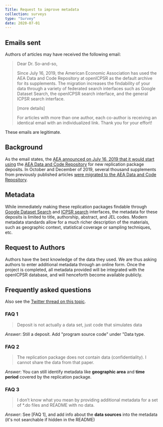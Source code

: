 ```yaml
---
Title: Request to improve metadata
collection: surveys
type: "Survey"
date: 2020-07-01
---
```


## Emails sent

Authors of articles may have received the following email:


<!-- more -->

> Dear Dr. So-and-so,
>
>Since July 16, 2019, the American Economic Association has used the AEA Data and Code Repository at openICPSR as the default archive for its supplements. The migration increases the findability of your data through a variety of federated search interfaces such as Google Dataset Search, the openICPSR search interface, and the general ICPSR search interface.
>
> [more details]
> 
>For articles with more than one author, each co-author is receiving an identical email with an individualized link. Thank you for your effort!

These emails are legitimate.

## Background

As the email states, the [AEA announced on July 16, 2019 that it would start using](https://www.aeaweb.org/news/member-announcements-july-16-2019) the [AEA Data and Code Repository](https://www.openicpsr.org/openicpsr/aea) for new replication package deposits. In October and December of 2019, several thousand supplements from previously published articles [were migrated to the AEA Data and Code Repository](https://aeadataeditor.github.io/aea-supplement-migration/programs/aea201910-migration.html). 

## Metadata

While immediately making these replication packages findable through [Google Dataset Search](https://toolbox.google.com/datasetsearch) and [ICPSR search](https://www.icpsr.umich.edu/web/ICPSR/search/studies?q=) interfaces, the metadata for these deposits is limited to title, authorship, abstract, and JEL codes. Modern metadata standards allow for a much richer description of the materials, such as geographic context, statistical coverage or sampling techniques, etc. 

## Request to Authors

Authors have the best knowledge of the data they used. We are thus asking authors to enter additional metadata through an online form. Once the project is completed, all metadata provided will be integrated with the openICPSR database, and will henceforth become available publicly.

## Frequently asked questions

Also see the [Twitter thread on this topic](https://twitter.com/AeaData/status/1290465041498726400).

### FAQ 1

> Deposit is not actually a data set, just code that simulates data

*Answer*: Still a deposit. Add "program source code" under "Data type.

### FAQ 2

> The replication package does not contain data (confidentiality). I cannot share the data from that paper.

*Answer*: You can still identify metadata like **geographic area** and **time period** covered by the replication package.

### FAQ 3

> I don’t know what you mean by providing additional metadata for a set of *.do files and README with no data.

*Answer*: See [FAQ 1], and add info about the **data sources** into the metadata (it's not searchable if hidden in the README)
